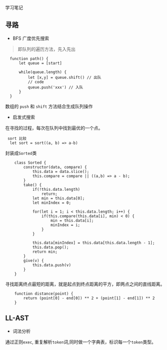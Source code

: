 学习笔记

## 寻路

- BFS 广度优先搜索

> 即队列的遍历方法，先入先出

```
  function path() {
      let queue = [start]

      while(queue.length) {
          let [x,y] = queue.shift() // 出队
          // code
          queue.push('xxx') // 入队
      }
  }
```
数组的 `push` 和 `shift` 方法结合生成队列操作

- 启发式搜索

在寻找的过程，每次在队列中找到最优的一个点。

```
 sort 比较
  let sort = sort((a, b) => a-b)
```

封装成`Sorted`类

```
    class Sorted {
        constructor(data, compare) {
            this.data = data.slice();
            this.compare = compare || ((a,b) => a - b);
        }
        take() {
            if(!this.data.length) 
                return;
            let min = this.data[0];
            let minIndex = 0;

            for(let i = 1; i < this.data.length; i++) {
                if(this.compare(this.data[i], min) < 0) {
                    min = this.data[i];
                    minIndex = i;
                }
            }

            this.data[minIndex] = this.data[this.data.length - 1];
            this.data.pop();
            return min;
        }
        give(v) {
            this.data.push(v)
        }
    }
```
寻找距离终点最短的距离，就是起点到终点距离的平方，即两点之间的直线距离。
```
    function distance(point) {
        return (point[0] - end[0]) ** 2 + (point[1] - end[1]) ** 2
    }
```

## LL-AST

  - 词法分析

  通过正则`exec`, 重复解析`token`词,同时做一个字典表，标识每一个`token`类型。
